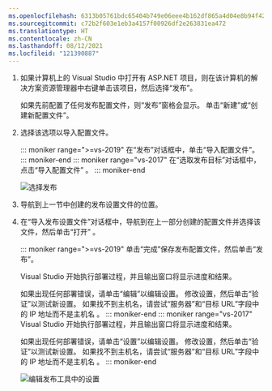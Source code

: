 ```yaml
---
ms.openlocfilehash: 6313b05761bdc65404b749e06eee4b162df865a4d04e8b94f42882a2ce8159e5
ms.sourcegitcommit: c72b2f603e1eb3a4157f00926df2e263831ea472
ms.translationtype: HT
ms.contentlocale: zh-CN
ms.lasthandoff: 08/12/2021
ms.locfileid: "121390887"
---
```


1. 如果计算机上的 Visual Studio 中打开有 ASP.NET 项目，则在该计算机的解决方案资源管理器中右键单击该项目，然后选择“发布”。

   如果先前配置了任何发布配置文件，则“发布”窗格会显示。 单击“新建”或“创建新配置文件”。

1. 选择该选项以导入配置文件。

   ::: moniker range=">=vs-2019"
   在“发布”对话框中，单击“导入配置文件”。
   ::: moniker-end
   ::: moniker range="vs-2017"
   在“选取发布目标”对话框中，点击“导入配置文件” 。
   ::: moniker-end

   ![选择发布](../../deployment/media/tutorial-publish-tool-import-profile.png)

1. 导航到上一节中创建的发布设置文件的位置。

1. 在“导入发布设置文件”对话框中，导航到在上一部分创建的配置文件并选择该文件，然后单击“打开” 。

   ::: moniker range=">=vs-2019"
   单击“完成”保存发布配置文件，然后单击“发布”。

   Visual Studio 开始执行部署过程，并且输出窗口将显示进度和结果。

   如果出现任何部署错误，请单击“编辑”以编辑设置。 修改设置，然后单击“验证”以测试新设置。 如果找不到主机名，请尝试“服务器”和“目标 URL”字段中的 IP 地址而不是主机名 。
   ::: moniker-end
   ::: moniker range="vs-2017"
   Visual Studio 开始执行部署过程，并且输出窗口将显示进度和结果。

   如果出现任何部署错误，请单击“设置”以编辑设置。 修改设置，然后单击“验证”以测试新设置。 如果找不到主机名，请尝试“服务器”和“目标 URL”字段中的 IP 地址而不是主机名 。
   ::: moniker-end

   ![编辑发布工具中的设置](../../deployment/media/tutorial-configure-publish-settings-in-tool.png)
